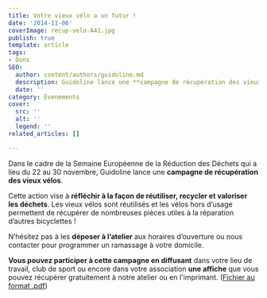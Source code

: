 ```yaml
---
title: Votre vieux vélo a un futur !
date: '2014-11-06'
coverImage: recup-velo-A41.jpg
publish: true
template: article
tags:
- Dons
SEO:
  author: content/authors/guidoline.md
  description: Guidoline lance une **campagne de récupération des vieux vélos** !
  date: ''
category: Évenements
cover:
  src: ''
  alt: ''
  legend: ''
related_articles: []

---
```

Dans le cadre de la Semaine Européenne de la Réduction des Déchets qui a lieu du 22 au 30 novembre, Guidoline lance une **campagne de récupération des vieux vélos**.

Cette action vise à **réfléchir à la façon de réutiliser, recycler et valoriser les déchets**. Les vieux vélos sont réutilisés et les vélos hors d’usage permettent de récupérer de nombreuses pièces utiles à la réparation d’autres bicyclettes !

N’hésitez pas à les **déposer à l’atelier** aux horaires d’ouverture ou nous contacter pour programmer un ramassage à votre domicile.

**Vous pouvez participer à cette campagne en diffusant** dans votre lieu de travail, club de sport ou encore dans votre association **une affiche** que vous pouvez récupérer gratuitement à notre atelier ou en l'imprimant. ([Fichier au format .pdf](http://www.guidoline.com/wp-content/uploads/2014/11/guidoline-recuperation-velo.pdf))